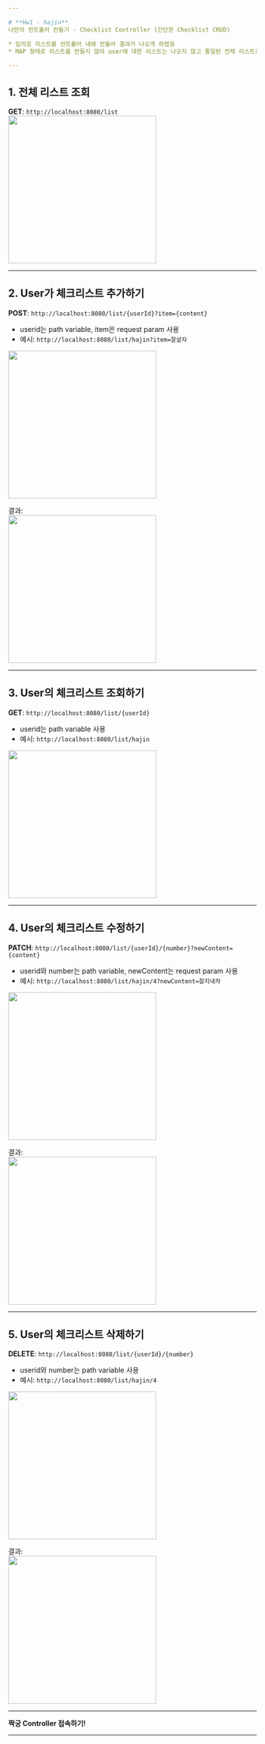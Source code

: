 ```yaml
---

# **Hw1 - hajin**  
나만의 컨트롤러 만들기 - Checklist Controller (간단한 Checklist CRUD)  

* 임의로 리스트를 컨트롤러 내에 만들어 결과가 나오게 하였음  
* MAP 형태로 리스트를 만들지 않아 user에 대한 리스트는 나오지 않고 통일된 전체 리스트로 결과가 나옴  

---
```


## 1. 전체 리스트 조회  
**GET**: `http://localhost:8080/list`  
<img src="https://github.com/user-attachments/assets/76e526c7-2289-49df-992d-90609024d8c2" width="300"/>  

---

## 2. User가 체크리스트 추가하기  
**POST**: `http://localhost:8080/list/{userId}?item={content}`  
- userid는 path variable, item은 request param 사용  
- 예시: `http://localhost:8080/list/hajin?item=잘살자`  
<img src="https://github.com/user-attachments/assets/4757045a-1156-4f56-93e0-4e619d83ee03" width="300"/>  

결과:  
<img src="https://github.com/user-attachments/assets/d019b14b-0a97-497d-a82a-9c2407805e88" width="300"/>  

---

## 3. User의 체크리스트 조회하기  
**GET**: `http://localhost:8080/list/{userId}`  
- userid는 path variable 사용  
- 예시: `http://localhost:8080/list/hajin`  
<img src="https://github.com/user-attachments/assets/4ae3efba-6a15-4b4a-b938-6825f16c0a96" width="300"/>  

---

## 4. User의 체크리스트 수정하기  
**PATCH**: `http://localhost:8080/list/{userId}/{number}?newContent={content}`  
- userid와 number는 path variable, newContent는 request param 사용  
- 예시: `http://localhost:8080/list/hajin/4?newContent=잘지내자`  
<img src="https://github.com/user-attachments/assets/65b9dee2-e6ea-4f00-8a44-7dd2e271de18" width="300"/>  

결과:  
<img src="https://github.com/user-attachments/assets/87265214-d4d0-4aeb-a618-b38412ce4855" width="300"/>  

---

## 5. User의 체크리스트 삭제하기  
**DELETE**: `http://localhost:8080/list/{userId}/{number}`  
- userid와 number는 path variable 사용  
- 예시: `http://localhost:8080/list/hajin/4`  
<img src="https://github.com/user-attachments/assets/f72a48b9-d6ca-4765-9f70-c1e633fdba5a" width="300"/>  

결과:  
<img src="https://github.com/user-attachments/assets/a7d1ae0f-51fb-4b34-8519-ce4956ede03e" width="300"/>  

---

**짝궁 Controller 접속하기!**

---
